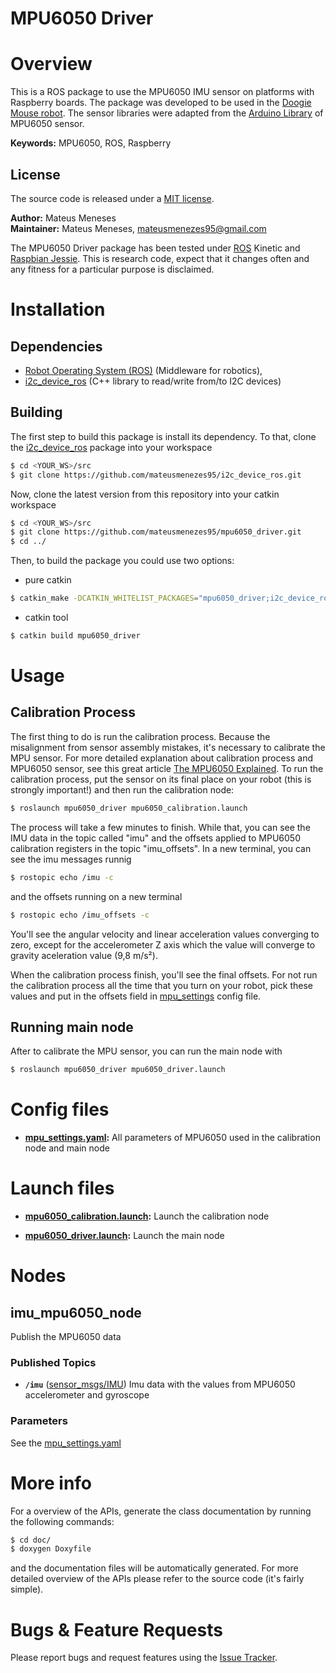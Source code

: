# MPU6050 Driver

# Overview
This is a ROS package to use the MPU6050 IMU sensor on platforms with Raspberry
boards. The package was developed to be used in the [Doogie Mouse robot]. The
sensor libraries were adapted from the [Arduino Library] of MPU6050 sensor.

**Keywords:** MPU6050, ROS, Raspberry

## License
The source code is released under a [MIT license](LICENSE).

**Author:** Mateus Meneses  
**Maintainer:** Mateus Meneses, mateusmenezes95@gmail.com

The MPU6050 Driver package has been tested under [ROS] Kinetic and [Raspbian Jessie].
This is research code, expect that it changes often and any fitness for a
particular purpose is disclaimed.

# Installation

## Dependencies

- [Robot Operating System (ROS)](http://wiki.ros.org) (Middleware for robotics),
- [i2c_device_ros] (C++ library to read/write from/to I2C devices)

## Building

The first step to build this package is install its dependency. To that, clone
the [i2c_device_ros] package into your workspace

```sh
$ cd <YOUR_WS>/src
$ git clone https://github.com/mateusmenezes95/i2c_device_ros.git
```

Now, clone the latest version from this repository into your catkin workspace

```sh
$ cd <YOUR_WS>/src
$ git clone https://github.com/mateusmenezes95/mpu6050_driver.git
$ cd ../
```

Then, to build the package you could use two options:

- pure catkin
```sh
$ catkin_make -DCATKIN_WHITELIST_PACKAGES="mpu6050_driver;i2c_device_ros;
```
- catkin tool
```sh
$ catkin build mpu6050_driver
```
# Usage

## Calibration Process

The first thing to do is run the calibration process. Because the misalignment
from sensor assembly mistakes, it's necessary to calibrate the MPU sensor. For
more detailed explanation about calibration process and MPU6050 sensor, see this
great article [The MPU6050 Explained]. To run the calibration process, put the
sensor on its final place on your robot (this is strongly important!) and then
run the calibration node:

```sh
$ roslaunch mpu6050_driver mpu6050_calibration.launch
```

The process will take a few minutes to finish. While that, you can see the IMU
data in the topic called "imu" and the offsets applied to MPU6050 calibration
registers in the topic "imu_offsets". In a new terminal, you can see the imu
messages runnig

```sh
$ rostopic echo /imu -c
```

and the offsets running on a new terminal

```sh
$ rostopic echo /imu_offsets -c
```

You'll see the angular velocity and linear acceleration values converging to
zero, except for the accelerometer Z axis which the value will converge to gravity
aceleration value (9,8 m/s²).

When the calibration process finish, you'll see the final offsets. For not run
the calibration process all the time that you turn on your robot, pick these
values and put in the offsets field in [mpu_settings](config/mpu_settings.yaml)
config file.

## Running main node

After to calibrate the MPU sensor, you can run the main node with

```sh
$ roslaunch mpu6050_driver mpu6050_driver.launch
```

# Config files

* **[mpu_settings.yaml]:** All parameters of MPU6050 used in the calibration node
and main node

# Launch files

* **[mpu6050_calibration.launch](launch/mpu6050_calibration.launch):** Launch the
calibration node

* **[mpu6050_driver.launch](launch/mpu6050_driver.launch):** Launch the main node

# Nodes

## imu_mpu6050_node

Publish the MPU6050 data

### Published Topics
* **`/imu`** ([sensor_msgs/IMU])
Imu data with the values from MPU6050 accelerometer and gyroscope

### Parameters

See the [mpu_settings.yaml]

# More info

For a overview of the APIs, generate the class documentation by running the
following commands:
```sh
$ cd doc/
$ doxygen Doxyfile
```
and the documentation files will be automatically generated.
For more detailed overview of the APIs please refer to the source code (it's fairly simple).

# Bugs & Feature Requests

Please report bugs and request features using the
[Issue Tracker](https://github.com/mateusmenezes95/mpu6050_driver/issues).

[ROS]: http://www.ros.org
[rviz]: http://wiki.ros.org/rviz
[Eigen]: http://eigen.tuxfamily.org
[std_srvs/Trigger]: http://docs.ros.org/api/std_srvs/html/srv/Trigger.html
[sensor_msgs/Imu]: http://docs.ros.org/api/sensor_msgs/html/msg/Imu.html
[Doogie Mouse robot]: https://github.com/Brazilian-Institute-of-Robotics/doogie
[Arduino Library]: https://github.com/ElectronicCats/mpu6050
[Raspbian Jessie]: https://www.raspberrypi.org/downloads/raspbian/
[i2c_device_ros]: https://github.com/Brazilian-Institute-of-Robotics/i2c_device_ros
[The MPU6050 Explained]: https://mjwhite8119.github.io/Robots/mpu6050
[mpu_settings.yaml]: config/mpu_settings.yaml
